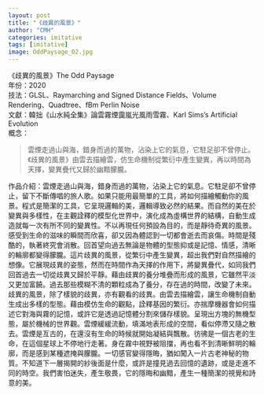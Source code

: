 ```yaml
---
layout: post
title: "《歧異的風景》"
author: "CMH"
categories: imitative
tags: [imitative]
image: OddPaysage_02.jpg
---
```


《歧異的風景》The Odd Paysage  
年份：2020  
技法：GLSL、Raymarching and Signed Distance Fields、Volume Rendering、Quadtree、fBm Perlin Noise  
文獻：韓拙《山水純全集》論雲霧煙靄嵐光風雨雪霧、Karl Sims’s Artificial Evolution  
概念：  
>雲煙走過山與海，錯身而過的萬物，沾染上它的氣息，它駐足卻不曾停止。《歧異的風景》由雲去描繪雲，仿生命機制從繁衍中產生變異，再以時間為天擇，變異疊代又歸於幽黯朦朧。  

作品介紹：雲煙走過山與海，錯身而過的萬物，沾染上它的氣息。它駐足卻不曾停止，留下不斷傳唱的旅人歌。如果只能用最簡單的工具，將如何描繪觸動你的風景。程式是簡潔的工具，它呈現邏輯的美，邏輯導致必然的結果。而自然的美在於變異與多樣性，在主觀詮釋的模型化世界中，演化成為虛構世界的結構，自動生成造就每一次有所不同的變異性。不以再現任何預設為目的，而是靜待奇異的風景。感受到生命的滋味的瞬間而欣喜，卻又因為體認到一切都會逝去而哀傷。時間是殘酷的，執著終究會消散。回首望向過去無論是物體的型態抑或是記憶、情感，清晰的輪廓都變得朦朧。這片歧異的風景，從繁衍中產生變異，超出我們對自然描繪的想像。它展現歧異的姿態，然而在時間作為天擇的作用下，將變異疊代，如同我們回首過去一切從歧異又歸於平靜。藉由歧異的養分堆疊而形成的風景，它雖然平淡又更加富饒。過去那些模糊不清的顆粒成為了養分，存在過的時間，改變了未來。歧異的風景，除了樣貌的歧異，亦有觀看的歧異。由雲去描繪雲，讓生命機制自動生成出多樣的型態。藉由模仿生命的觀點，詮釋基因的繁衍。亦揣摩機器會如何描述它對海與霧的記憶，或許它是透過記憶體分割來儲存樣貌。呈現出方塊的無機型態，屬於機械的世界觀。雲煙緩緩流動，填滿地表形成的空間，看似停滯又隨之散去。雲煙是亙古的，在還沒有生命的時候就開始凝結與飄散。彷彿是一個古老的生命，在這個星球上不停地行走著。身在霧中視野被阻擋，再也看不到清晰鮮明的輪廓，而是感到某種遮掩與朦朧。一切感官變得隱晦，猶如闖入一片古老神秘的物質。不知道下一層揭開的紗後面是什麼，或許是撞見過去回憶的遺跡，或是走進不同的時空。我們害怕迷失，產生敬畏，它的隱晦和幽黯，產生一種簡潔的視覺和詩意的美。  
